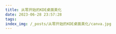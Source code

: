 ```yaml
---
title: 从零开始的KDE桌面美化
date: 2023-06-28 23:57:28
tags:
index_img: /_posts/从零开始的KDE桌面美化/canva.jpg
---
```

